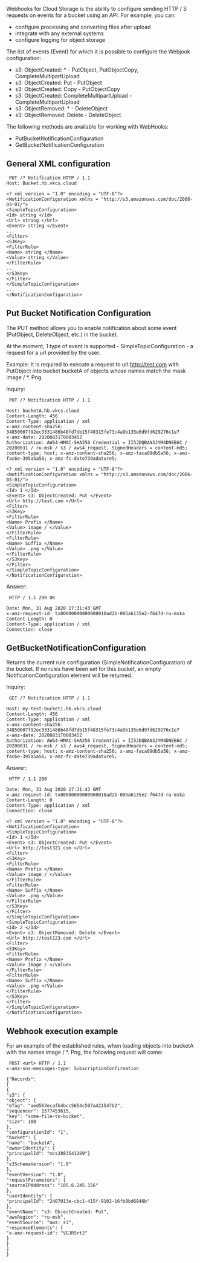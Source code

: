 Webhooks for Cloud Storage is the ability to configure sending HTTP / S requests on events for a bucket using an API. For example, you can:

- configure processing and converting files after upload
- integrate with any external systems
- configure logging for object storage

The list of events (Event) for which it is possible to configure the Webjook configuration:

- s3: ObjectCreated: \* - PutObject, PutObjectCopy, CompleteMultipartUpload
- s3: ObjectCreated: Put - PutObject
- s3: ObjectCreated: Copy - PutObjectCopy
- s3: ObjectCreated: CompleteMultipartUpload - CompleteMultipartUpload
- s3: ObjectRemoved: \* - DeleteObject
- s3: ObjectRemoved: Delete - DeleteObject

The following methods are available for working with WebHooks:

- PutBucketNotificationConfiguration
- GetBucketNotificationConfiguration

## General XML configuration

```
 PUT /? Notification HTTP / 1.1
Host: Bucket.hb.vkcs.cloud

<? xml version = "1.0" encoding = "UTF-8"?>
<NotificationConfiguration xmlns = "http://s3.amazonaws.com/doc/2006-03-01/">
<SimpleTopicConfiguration>
<Id> string </Id>
<Url> string </Url>
<Event> string </Event>
...
<Filter>
<S3Key>
<FilterRule>
<Name> string </Name>
<Value> string </Value>
</FilterRule>
...
</S3Key>
</Filter>
</SimpleTopicConfiguration>
...
</NotificationConfiguration>
```

## Put Bucket Notification Configuration

The PUT method allows you to enable notification about some event (PutObject, DeleteObject, etc.) in the bucket.

At the moment, 1 type of event is supported - SimpleTopicConfiguration - a request for a url provided by the user.

Example: It is required to execute a request to url http://test.com with PutObject into bucket bucketA of objects whose names match the mask image / \*. Png.

Inquiry:

```
 PUT /? Notification HTTP / 1.1

Host: bucketA.hb.vkcs.cloud
Content-Length: 456
Content-Type: application / xml
x-amz-content-sha256: 34850007f92ec3331486b48fd7db15f48315fe73c4a9b135e6d9fd629276c1e7
x-amz-date: 20200831T000345Z
Authorization: AWS4-HMAC-SHA256 Credential = II5JDQBAN3JYM4DNEB6C / 20200831 / ru-msk / s3 / aws4_request, SignedHeaders = content-md5; content-type; host; x-amz-content-sha256; x-amz-faca09db5a56; x-amz-fac6e-395a5a56; x-amz-fc-date739adature5;

<? xml version = "1.0" encoding = "UTF-8"?>
<NotificationConfiguration xmlns = "http://s3.amazonaws.com/doc/2006-03-01/">
<SimpleTopicConfiguration>
<Id> 1 </Id>
<Event> s3: ObjectCreated: Put </Event>
<Url> http://test.com </Url>
<Filter>
<S3Key>
<FilterRule>
<Name> Prefix </Name>
<Value> image / </Value>
</FilterRule>
<FilterRule>
<Name> Suffix </Name>
<Value> .png </Value>
</FilterRule>
</S3Key>
</Filter>
</SimpleTopicConfiguration>
</NotificationConfiguration>
```

Answer:

```
 HTTP / 1.1 200 OK

Date: Mon, 31 Aug 2020 17:31:43 GMT
x-amz-request-id: tx00000000000000010ad2b-005a6135e2-f647d-ru-mska
Content-Length: 0
Content-Type: application / xml
Connection: close
```

## GetBucketNotificationConfiguration

Returns the current rule configuration (SimpleNotificationConfiguration) of the bucket. If no rules have been set for this bucket, an empty NotificationConfiguration element will be returned.

Inquiry:

```
 GET /? Notification HTTP / 1.1

Host: my-test-bucket1.hb.vkcs.cloud
Content-Length: 456
Content-Type: application / xml
x-amz-content-sha256: 34850007f92ec3331486b48fd7db15f48315fe73c4a9b135e6d9fd629276c1e7
x-amz-date: 20200831T000345Z
Authorization: AWS4-HMAC-SHA256 Credential = II5JDQBAN3JYM4DNEB6C / 20200831 / ru-msk / s3 / aws4_request, SignedHeaders = content-md5; content-type; host; x-amz-content-sha256; x-amz-faca09db5a56; x-amz-fac6e-395a5a56; x-amz-fc-date739adature5;
```

Answer:

```
 HTTP / 1.1 200

Date: Mon, 31 Aug 2020 17:31:43 GMT
x-amz-request-id: tx00000000000000010ad2b-005a6135e2-f647d-ru-mska
Content-Length: 0
Content-Type: application / xml
Connection: close

<? xml version = "1.0" encoding = "UTF-8"?>
<NotificationConfiguration>
<SimpleTopicConfiguration>
<Id> 1 </Id>
<Event> s3: ObjectCreated: Put </Event>
<Url> http://test321.com </Url>
<Filter>
<S3Key>
<FilterRule>
<Name> Prefix </Name>
<Value> image / </Value>
</FilterRule>
<FilterRule>
<Name> Suffix </Name>
<Value> .png </Value>
</FilterRule>
</S3Key>
</Filter>
</SimpleTopicConfiguration>
<SimpleTopicConfiguration>
<Id> 2 </Id>
<Event> s3: ObjectRemoved: Delete </Event>
<Url> http://test123.com </Url>
<Filter>
<S3Key>
<FilterRule>
<Name> Prefix </Name>
<Value> image / </Value>
</FilterRule>
<FilterRule>
<Name> Suffix </Name>
<Value> .png </Value>
</FilterRule>
</S3Key>
</Filter>
</SimpleTopicConfiguration> 
</NotificationConfiguration>
```

## Webhook execution example

For an example of the established rules, when loading objects into bucketA with the names image / \*. Png, the following request will come:

```
 POST <url> HTTP / 1.1
x-amz-sns-messages-type: SubscriptionConfirmation

{"Records":
[
{
"s3": {
"object": {
"eTag": "aed563ecafb4bcc5654c597a421547b2",
"sequencer": 1577453615,
"key": "some-file-to-bucket",
"size": 100
},
"configurationId": "1",
"bucket": {
"name": "bucketA",
"ownerIdentity": {
"principalId": "mcs2883541269"}
},
"s3SchemaVersion": "1.0"
},
"eventVersion": "1.0",
"requestParameters": {
"sourceIPAddress": "185.6.245.156"
},
"userIdentity": {
"principalId": "2407013e-cbc1-415f-9102-16fb9bd6946b"
},
"eventName": "s3: ObjectCreated: Put",
"awsRegion": "ru-msk",
"eventSource": "aws: s3",
"responseElements": {
"x-amz-request-id": "VGJR5rtJ"
}
}
]
}
```
